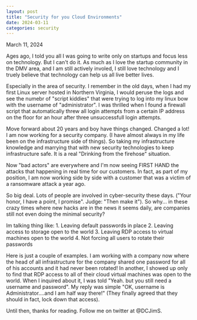```yaml
---
layout: post
title: "Security for you Cloud Environments"
date: 2024-03-11
categories: security
---
```



March 11, 2024

Ages ago, I told you all I  was going to write only on startups and focus
less on technology.  But I can't do it.  As much as I love the
startup community in the DMV area, and I am still actively involed, I still love technology
and I truely believe that technology can help us all live better lives.

Especially in the area of security.  I remember in the old days, when I
had my first Linux server hosted in Northern Virginia, I would peruse
the logs and see the numebr of "script kiddies" that were trying to log
into my linux bow with the username of "administrator".  I was thrilled 
when I found a firewall script that automatically threw all login
attempts from a certain IP address on the floor for an hour after three unsuccessfull login attempts.

Move forward about 20 years and boy have things changed.  Changed a lot!  I am now
working for a security company.  (I have almost always in my life been
on the infrastructure side of things). So taking my infrastructure knowledge and marrying that with 
new security technologies to keep infrastructure safe. It is a real "Drinking from the firehose" situation.

Now "bad actors" are everywhere and I'm now seeing FIRST HAND the attacks that happening in real time for our customers. In fact, as part of my position, I am now working side by side with a customer that was a victim of a ransomware attack a year ago.

So big deal.  Lots of people are involved in cyber-security these days.  ("Your honor, I have a point, I promise".  Judge: "Then make it"). So why... in these crazy times where new hacks are in the news it seems daily, are companies still not even doing the minimal security?

Im talking thing like:
    1.  Leaving default passwords in place
    2.  Leaving access to storage open to the world
    3.  Leaving RDP access to virtual machines open to the world
    4.  Not forcing all users to rotate their passwords 

Here is just a couple of examples.  I am working with a company now where 
the head of all infrastructure for the company shared one password for all 
of his accounts and it had never been rotated! In another, I showed up only 
to find that RDP access to all of their cloud virtual machines was open to 
the world.  When I inquired about it, I was told "Yeah. but you still need 
a username and password".  My reply was simple "OK, username is 
Administrator....and I am half way there!" (They finally agreed that they 
should in fact, lock down that access).
 
Until then, thanks for reading. Follow me on twitter at @DCJimS.
